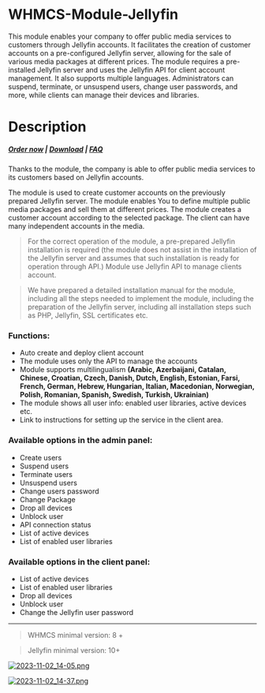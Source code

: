 # WHMCS-Module-Jellyfin

This module enables your company to offer public media services to customers through Jellyfin accounts.
It facilitates the creation of customer accounts on a pre-configured Jellyfin server, allowing for the sale of various media packages at different prices.
The module requires a pre-installed Jellyfin server and uses the Jellyfin API for client account management. It also supports multiple languages.
Administrators can suspend, terminate, or unsuspend users, change user passwords, and more, while clients can manage their devices and libraries.

# Description

#####  [Order now](https://puqcloud.com/whmcs-module-jellyfin.php) | [Download](https://download.puqcloud.com/WHMCS/servers/PUQ_WHMCS-Jellyfin/) | [FAQ](https://faq.puqcloud.com/)

Thanks to the module, the company is able to offer public media services to its customers based on Jellyfin accounts.

The module is used to create customer accounts on the previously prepared Jellyfin server. The module enables You to define multiple public media packages and sell them at different prices. The module creates a customer account according to the selected package. The client can have many independent accounts in the media.

>For the correct operation of the module, a pre-prepared Jellyfin installation is required (the module does not assist in the installation of the Jellyfin server and assumes that such installation is ready for operation through API.) Module use Jellyfin API to manage clients account.

>We have prepared a detailed installation manual for the module, including all the steps needed to implement the module, including the preparation of the Jellyfin server, including all installation steps such as PHP, Jellyfin, SSL certificates etc.

### Functions:

- Auto create and deploy client account
- The module uses only the API to manage the accounts
- Module supports multilingualism **(Arabic, Azerbaijani, Catalan, Chinese, Croatian, Czech, Danish, Dutch, English, Estonian, Farsi, French, German, Hebrew, Hungarian, Italian, Macedonian, Norwegian, Polish, Romanian, Spanish, Swedish, Turkish, Ukrainian)**
- The module shows all user info: enabled user libraries, active devices etc.
- Link to instructions for setting up the service in the client area.

### Available options in the admin panel:

- Create users
- Suspend users
- Terminate users
- Unsuspend users
- Change users password
- Change Package
- Drop all devices
- Unblock user
- API connection status
- List of active devices
- List of enabled user libraries

### Available options in the client panel:

- List of active devices
- List of enabled user libraries
- Drop all devices
- Unblock user
- Change the Jellyfin user password

- - - - - -

>WHMCS minimal version: 8 +

>Jellyfin minimal version: 10+

[![2023-11-02_14-05.png](https://doc.puq.info/uploads/images/gallery/2023-11/scaled-1680-/2023-11-02-14-05.png)](https://doc.puq.info/uploads/images/gallery/2023-11/2023-11-02-14-05.png)

[![2023-11-02_14-37.png](https://doc.puq.info/uploads/images/gallery/2023-11/scaled-1680-/2023-11-02-14-37.png)](https://doc.puq.info/uploads/images/gallery/2023-11/2023-11-02-14-37.png)
